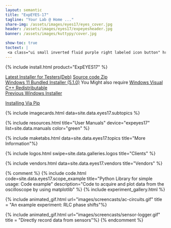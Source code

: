 ```yaml
---
layout: semantic
title: "ExpEYES-17"
tagline: "Your Lab @ Home ..."
share-img: /assets/images/eyes17/eyes_cover.jpg
header: /assets/images/eyes17/expeyesheader.jpg
banner: /assets/images/kuttypy/cover.jpg

show-toc: true
toctext: |
 <a class="ui small inverted fluid purple right labeled icon button" href="blog"><i class="right arrow icon"></i>Blog</a>
---
```


{% include install.html product="ExpEYES17"  %}


<a class="ui teal button" href = "https://drive.google.com/file/d/1VnhXa3PDxYm5_XhXcG1UnizgXSw8csk2/view?usp=sharing" style="width:300px"><i class="ui download icon"></i> Latest Installer for Testers(Deb)</a>
<a class="ui basic pink button" href = "/assets/installers/eyes17-4.9.0.zip" target="_blank"><i class="ui download icon"></i> Source code Zip </a>
<br>
<a class="ui basic primary button" style="width:300px" href = "https://drive.google.com/file/d/1zqFQzjDyJEFbQ0OfOQ2DNQUUXBl8iELh/view?usp=sharing" target="_blank"><i class="ui download icon"></i> Windows 11 Bundled Installer (5.1.0)</a> You Might also require [Windows Visual C++ Redistributable](https://learn.microsoft.com/en-us/cpp/windows/latest-supported-vc-redist?view=msvc-170)
<br><a class="ui basic primary button" style="width:300px" href = "https://drive.google.com/open?id=1IYXZRH_apYidmqbTZzVDGYsJy2dK4imJ" target="_blank"><i class="ui download icon"></i> Previous Windows Installer</a>



[Installing Via Pip](/installers/install-via-pip.html)

{% include imagecards.html data=site.data.eyes17.subtopics %}

{% include resources.html title="User Manuals" device="expeyes17" list=site.data.manuals  color="green" %}

{% include maketabs.html data=site.data.eyes17.topics title="More Information"%}

{% include logos.html swipe=site.data.galleries.logos title="Clients" %}

{% include vendors.html data=site.data.eyes17.vendors title="Vendors" %}



{% comment %}
{% include code.html code=site.data.eyes17.scope_example title="Python Library for simple usage: Code example" description="Code to acquire and plot data from the oscilloscope by using matplotlib" %}
{% include experiment_gallery.html %}

{% include animated_gif.html url="images/screencasts/ac-circuits.gif"  title = "An example experiment: RLC phase shifts"%}

{% include animated_gif.html url="images/screencasts/sensor-logger.gif"  title = "Directly record data from sensors"%}
{% endcomment %}

